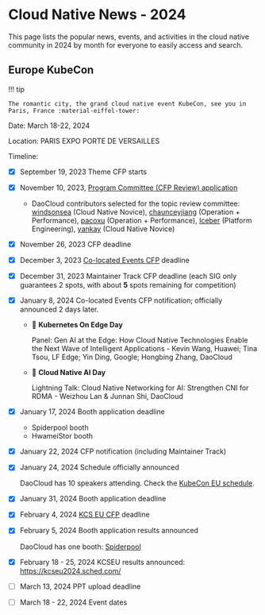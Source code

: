 # Cloud Native News - 2024

This page lists the popular news, events, and activities in the cloud native community in 2024 by month for everyone to easily access and search.

## Europe KubeCon

!!! tip

    The romantic city, the grand cloud native event KubeCon, see you in Paris, France :material-eiffel-tower:

Date: March 18-22, 2024

Location: PARIS EXPO PORTE DE VERSAILLES

Timeline:

- [x] September 19, 2023 Theme CFP starts

- [x] November 10, 2023, [Program Committee (CFP Review) application](https://forms.gle/ee5pX7847Xpb6SB36)

    - DaoCloud contributors selected for the topic review committee:
      [windsonsea](https://github.com/windsonsea) (Cloud Native Novice),
      [chaunceyjiang](https://github.com/chaunceyjiang) (Operation + Performance),
      [pacoxu](https://github.com/pacoxu) (Operation + Performance),
      [Iceber](https://github.com/Iceber) (Platform Engineering),
      [yankay](https://github.com/yankay) (Cloud Native Novice)

- [x] November 26, 2023 CFP deadline

- [x] December 3, 2023 [Co-located Events CFP](https://events.linuxfoundation.org/kubecon-cloudnativecon-europe/co-located-events/cfp-colocated-events/) deadline

- [x] December 31, 2023 Maintainer Track CFP deadline (each SIG only guarantees 2 spots, with about **5** spots remaining for competition)

- [x] January 8, 2024 Co-located Events CFP notification; officially announced 2 days later.
    - 🎉 __Kubernetes On Edge Day__
    
        Panel: Gen AI at the Edge: How Cloud Native Technologies Enable the Next Wave of Intelligent Applications - Kevin Wang, Huawei; Tina Tsou, LF Edge; Yin Ding, Google; Hongbing Zhang, DaoCloud

    - 🎉 __Cloud Native AI Day__ 
    
        Lightning Talk: Cloud Native Networking for AI: Strengthen CNI for RDMA - Weizhou Lan & Junnan Shi, DaoCloud

- [x] January 17, 2024 Booth application deadline
    - Spiderpool booth
    - HwameiStor booth

- [x] January 22, 2024 CFP notification (including Maintainer Track)

- [x] January 24, 2024 Schedule officially announced

    DaoCloud has 10 speakers attending.
    Check the [KubeCon EU schedule](https://events.linuxfoundation.org/kubecon-cloudnativecon-europe/program/schedule/).

- [x] January 31, 2024 Booth application deadline

- [x] February 4, 2024 [KCS EU CFP](https://docs.google.com/forms/d/e/1FAIpQLSfndK6hEDUQlC75_fol0NotaK_FrSC1D1EB-GTP3AsLpRecjw/viewform) deadline

- [x] February 5, 2024 Booth application results announced

    DaoCloud has one booth: [Spiderpool](https://spidernet-io.github.io/spiderpool/v0.9/)

- [x] February 18 - 25, 2024 KCSEU results announced: <https://kcseu2024.sched.com/>

- [ ] March 13, 2024 PPT upload deadline

- [ ] March 18 - 22, 2024 Event dates
